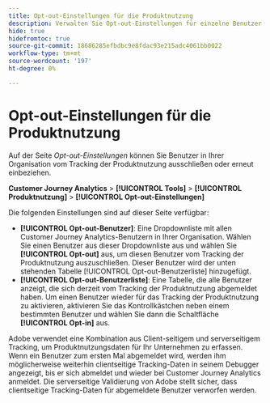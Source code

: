 ```yaml
---
title: Opt-out-Einstellungen für die Produktnutzung
description: Verwalten Sie Opt-out-Einstellungen für einzelne Benutzer in Ihrer Organisation.
hide: true
hidefromtoc: true
source-git-commit: 18686285efbdbc9e8fdac93e215adc4061bb0022
workflow-type: tm+mt
source-wordcount: '197'
ht-degree: 0%

---
```


# Opt-out-Einstellungen für die Produktnutzung

Auf der Seite _Opt-out-Einstellungen_ können Sie Benutzer in Ihrer Organisation vom Tracking der Produktnutzung ausschließen oder erneut einbeziehen.

**Customer Journey Analytics** > **[!UICONTROL Tools]** > **[!UICONTROL Produktnutzung]** > **[!UICONTROL Opt-out-Einstellungen]**

Die folgenden Einstellungen sind auf dieser Seite verfügbar:

* **[!UICONTROL Opt-out-Benutzer]**: Eine Dropdownliste mit allen Customer Journey Analytics-Benutzern in Ihrer Organisation. Wählen Sie einen Benutzer aus dieser Dropdownliste aus und wählen Sie **[!UICONTROL Opt-out]** aus, um diesen Benutzer vom Tracking der Produktnutzung auszuschließen. Dieser Benutzer wird der unten stehenden Tabelle [!UICONTROL Opt-out-Benutzerliste] hinzugefügt.
* **[!UICONTROL Opt-out-Benutzerliste]**: Eine Tabelle, die alle Benutzer anzeigt, die sich derzeit vom Tracking der Produktnutzung abgemeldet haben. Um einen Benutzer wieder für das Tracking der Produktnutzung zu aktivieren, aktivieren Sie das Kontrollkästchen neben einem bestimmten Benutzer und wählen Sie dann die Schaltfläche **[!UICONTROL Opt-in]** aus.

Adobe verwendet eine Kombination aus Client-seitigem und serverseitigem Tracking, um Produktnutzungsdaten für Ihr Unternehmen zu erfassen. Wenn ein Benutzer zum ersten Mal abgemeldet wird, werden ihm möglicherweise weiterhin clientseitige Tracking-Daten in seinem Debugger angezeigt, bis er sich abmeldet und wieder bei Customer Journey Analytics anmeldet. Die serverseitige Validierung von Adobe stellt sicher, dass clientseitige Tracking-Daten für abgemeldete Benutzer verworfen werden.
